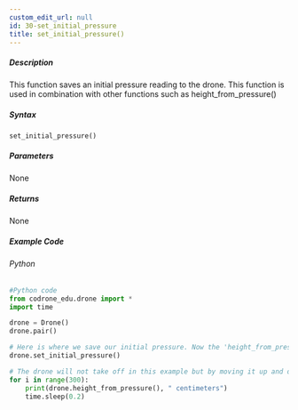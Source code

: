 ```yaml
---
custom_edit_url: null
id: 30-set_initial_pressure
title: set_initial_pressure()
---
```


##### Description

This function saves an initial pressure reading to the drone. This function is used in combination with other functions such as height_from_pressure()

##### Syntax
```set_initial_pressure()```

##### Parameters

None

##### Returns

None

##### Example Code
###### Python
```python
#Python code
from codrone_edu.drone import *
import time

drone = Drone()
drone.pair()

# Here is where we save our initial pressure. Now the 'height_from_pressure()' function has a reference for height
drone.set_initial_pressure()

# The drone will not take off in this example but by moving it up and down manually the resulting height will print
for i in range(300):
    print(drone.height_from_pressure(), " centimeters")
    time.sleep(0.2)
```
